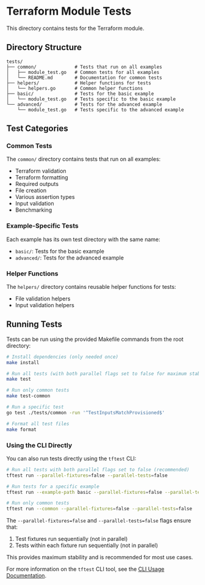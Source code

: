 # Terraform Module Tests

This directory contains tests for the Terraform module.

## Directory Structure

```
tests/
├── common/              # Tests that run on all examples
│   ├── module_test.go   # Common tests for all examples
│   └── README.md        # Documentation for common tests
├── helpers/             # Helper functions for tests
│   └── helpers.go       # Common helper functions
├── basic/               # Tests for the basic example
│   └── module_test.go   # Tests specific to the basic example
└── advanced/            # Tests for the advanced example
    └── module_test.go   # Tests specific to the advanced example
```

## Test Categories

### Common Tests

The `common/` directory contains tests that run on all examples:
- Terraform validation
- Terraform formatting
- Required outputs
- File creation
- Various assertion types
- Input validation
- Benchmarking

### Example-Specific Tests

Each example has its own test directory with the same name:
- `basic/`: Tests for the basic example
- `advanced/`: Tests for the advanced example

### Helper Functions

The `helpers/` directory contains reusable helper functions for tests:
- File validation helpers
- Input validation helpers

## Running Tests

Tests can be run using the provided Makefile commands from the root directory:

```bash
# Install dependencies (only needed once)
make install

# Run all tests (with both parallel flags set to false for maximum stability)
make test

# Run only common tests
make test-common

# Run a specific test
go test ./tests/common -run '^TestInputsMatchProvisioned$'

# Format all test files
make format
```

### Using the CLI Directly

You can also run tests directly using the `tftest` CLI:

```bash
# Run all tests with both parallel flags set to false (recommended)
tftest run --parallel-fixtures=false --parallel-tests=false

# Run tests for a specific example
tftest run --example-path basic --parallel-fixtures=false --parallel-tests=false

# Run only common tests
tftest run --common --parallel-fixtures=false --parallel-tests=false
```

The `--parallel-fixtures=false` and `--parallel-tests=false` flags ensure that:
1. Test fixtures run sequentially (not in parallel)
2. Tests within each fixture run sequentially (not in parallel)

This provides maximum stability and is recommended for most use cases.

For more information on the `tftest` CLI tool, see the [CLI Usage Documentation](../../docs/CLI_USAGE.md).